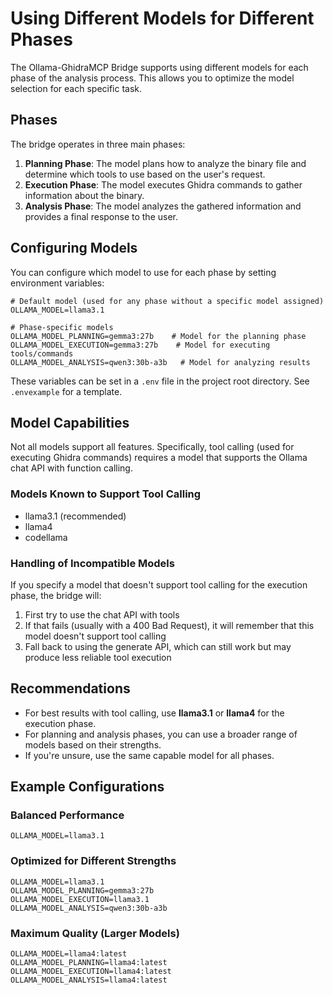 # Using Different Models for Different Phases

The Ollama-GhidraMCP Bridge supports using different models for each phase of the analysis process. This allows you to optimize the model selection for each specific task.

## Phases

The bridge operates in three main phases:

1. **Planning Phase**: The model plans how to analyze the binary file and determine which tools to use based on the user's request.
2. **Execution Phase**: The model executes Ghidra commands to gather information about the binary.
3. **Analysis Phase**: The model analyzes the gathered information and provides a final response to the user.

## Configuring Models

You can configure which model to use for each phase by setting environment variables:

```
# Default model (used for any phase without a specific model assigned)
OLLAMA_MODEL=llama3.1

# Phase-specific models
OLLAMA_MODEL_PLANNING=gemma3:27b    # Model for the planning phase
OLLAMA_MODEL_EXECUTION=gemma3:27b    # Model for executing tools/commands
OLLAMA_MODEL_ANALYSIS=qwen3:30b-a3b   # Model for analyzing results
```

These variables can be set in a `.env` file in the project root directory. See `.envexample` for a template.

## Model Capabilities

Not all models support all features. Specifically, tool calling (used for executing Ghidra commands) requires a model that supports the Ollama chat API with function calling.

### Models Known to Support Tool Calling

* llama3.1 (recommended)
* llama4
* codellama

### Handling of Incompatible Models

If you specify a model that doesn't support tool calling for the execution phase, the bridge will:

1. First try to use the chat API with tools
2. If that fails (usually with a 400 Bad Request), it will remember that this model doesn't support tool calling
3. Fall back to using the generate API, which can still work but may produce less reliable tool execution

## Recommendations

* For best results with tool calling, use **llama3.1** or **llama4** for the execution phase.
* For planning and analysis phases, you can use a broader range of models based on their strengths.
* If you're unsure, use the same capable model for all phases.

## Example Configurations

### Balanced Performance

```
OLLAMA_MODEL=llama3.1
```

### Optimized for Different Strengths

```
OLLAMA_MODEL=llama3.1
OLLAMA_MODEL_PLANNING=gemma3:27b
OLLAMA_MODEL_EXECUTION=llama3.1
OLLAMA_MODEL_ANALYSIS=qwen3:30b-a3b
```

### Maximum Quality (Larger Models)

```
OLLAMA_MODEL=llama4:latest
OLLAMA_MODEL_PLANNING=llama4:latest
OLLAMA_MODEL_EXECUTION=llama4:latest
OLLAMA_MODEL_ANALYSIS=llama4:latest
``` 
